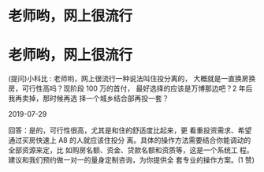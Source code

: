 # 老师哟，网上很流行

# 老师哟，网上很流行

(提问)小科比 : 老师哟，网上很流行一种说法叫住投分离的， 大概就是一直换房换房，可行性高吗？现阶段 100 万的首付， 最好选择的应该是万博那边吧？2 年后我再卖掉，那时候再选 择一个城乡结合部再投一套？

2019-07-29

回答：是的，可行性很高，尤其是和住的舒适度比起来，更 看重投资需求、希望通过买房快速上 A8 的人就应该住投分 离。具体的操作方法需要结合你能调动的全部资源来定，比 如购房名额、资金、贷款名额和资质等，这是一个系统工 程。建议和我们预约做一对一的量身定制咨询，为你提供全 套专业的操作方案。(1 赞)